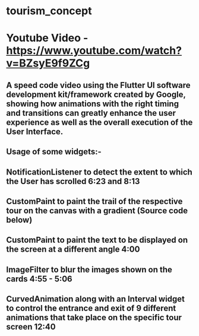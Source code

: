 # tourism_concept

# Youtube Video - https://www.youtube.com/watch?v=BZsyE9f9ZCg

## A speed code video using the Flutter UI software development kit/framework created by Google, showing how animations with the right timing and transitions can greatly enhance the user experience as well as the overall execution of the User Interface. 
## Usage of some widgets:-
## NotificationListener to detect the extent to which the User has scrolled 6:23 and 8:13
## CustomPaint to paint the trail of the respective tour on the canvas with a gradient (Source code below)
## CustomPaint to paint the text to be displayed on the screen at a different angle 4:00
## ImageFilter to blur the images shown on the cards 4:55 - 5:06
## CurvedAnimation along with an Interval widget to control the entrance and exit of 9 different animations that take place on the specific tour screen 12:40
